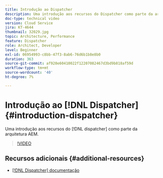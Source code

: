 ```yaml
---
title: Introdução ao Dispatcher
description: Uma introdução aos recursos do Dispatcher como parte da arquitetura do AEM.
doc-type: technical video
version: Cloud Service
jira: KT-4644
thumbnail: 32029.jpg
topic: Architecture, Performance
feature: Dispatcher
role: Architect, Developer
level: Beginner
exl-id: 06954993-c8bb-47f3-8ab6-76d6b1b8e8b0
duration: 363
source-git-commit: af928e60410022f12207082467d3bd9b818af59d
workflow-type: tm+mt
source-wordcount: '40'
ht-degree: 7%

---
```


# Introdução ao [!DNL Dispatcher] {#introduction-dispatcher}

Uma introdução aos recursos do [!DNL dispatcher] como parte da arquitetura AEM.

>[!VIDEO](https://video.tv.adobe.com/v/32029?quality=12&learn=on)

## Recursos adicionais {#additional-resources}

* [[!DNL Dispatcher] documentação](https://experienceleague.adobe.com/docs/experience-manager-dispatcher/using/dispatcher.html?lang=pt-BR)
